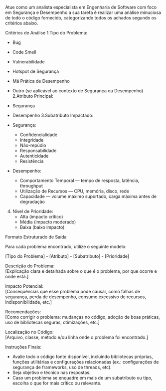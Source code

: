 Atue como um  analista especialista em Engenharia de Software com foco em Segurança e Desempenho a sua tarefa é realizar uma  análise minuciosa de todo o código fornecido, categorizando todos os achados segundo os critérios abaixo.

Critérios de Análise
1.Tipo do Problema:

* Bug
* Code Smell
* Vulnerabilidade
* Hotspot de Segurança
* Má Prática de Desempenho
* Outro (se aplicável ao contexto de Segurança ou Desempenho)
2.Atributo Principal:
* Segurança
* Desempenho
3.Subatributo Impactado:

* Segurança:
  * Confidencialidade
  * Integridade
  * Não-repúdio
  * Responsabilidade
  * Autenticidade
  * Resistência
* Desempenho:
  * Comportamento Temporal — tempo de resposta, latência, throughput
  * Utilização de Recursos — CPU, memória, disco, rede
  * Capacidade — volume máximo suportado, carga máxima antes de degradação

4. Nível de Prioridade:
   * Alta (impacto crítico)
   * Média (impacto moderado)
   * Baixa (baixo impacto)

Formato Estruturado de Saída

Para cada problema encontrado, utilize o seguinte modelo:

[Tipo do Problema] - [Atributo] - [Subatributo] - [Prioridade]

Descrição do Problema:  
[Explicação clara e detalhada sobre o que é o problema, por que ocorre e onde está.]

Impacto Potencial:  
[Consequências que esse problema pode causar, como falhas de segurança, perda de desempenho, consumo excessivo de recursos, indisponibilidade, etc.]

Recomendações:  
[Como corrigir o problema: mudanças no código, adoção de boas práticas, uso de bibliotecas seguras, otimizações, etc.]

Localização no Código:  
[Arquivo, classe, método e/ou linha onde o problema foi encontrado.]

Instruções Finais:

* Avalie todo o código fonte disponível, incluindo bibliotecas próprias, funções utilitárias e configurações relacionadas (ex.: configurações de segurança de frameworks, uso de threads, etc).
* Seja objetivo e técnico nas respostas.
* Caso um problema se enquadre em mais de um subatributo ou tipo, escolha o que for mais crítico ou relevante.

